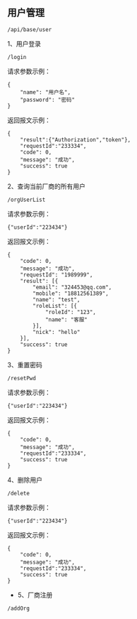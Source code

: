 ## 用户管理

```
/api/base/user
```

1、用户登录

```
/login
```

请求参数示例：

```
{
    "name": "用户名",
    "password": "密码"
}
```

返回报文示例：

```
{
    "result":{"Authorization","token"},
    "requestId":"233334",
    "code": 0,
    "message": "成功",
    "success": true
}
```

2、查询当前厂商的所有用户

```
/orgUserList
```

请求参数示例：

```
{"userId":"223434"}
```

返回报文示例：

```
{
    "code": 0,
    "message": "成功",
    "requestId": "1989999",
    "result": [{
        "email": "324453@qq.com",
        "mobile": "18812561389",
        "name": "test",
        "roleList": [{
            "roleId": "123",
            "name": "客服"
        }],
        "nick": "hello"
    }],
    "success": true
}
```

3、重置密码

```
/resetPwd
```

请求参数示例：

```
{"userId":"223434"}
```

返回报文示例：

```
{
    "code": 0,
    "message": "成功",
    "requestId":"233334",
    "success": true
}
```

4、删除用户

```
/delete
```

请求参数示例：

```
{"userId":"223434"}
```

返回报文示例：

```
{
    "code": 0,
    "message": "成功",
    "requestId":"233334",
    "success": true
}
```

* 5、厂商注册

```
/addOrg
```



